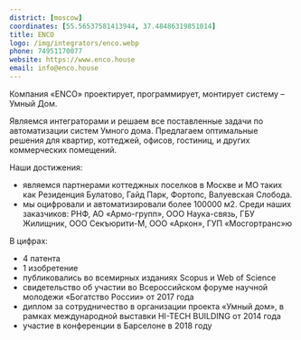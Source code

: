 ```yaml
---
district: [moscow]
coordinates: [55.56537581413944, 37.48486319851014]
title: ENCO
logo: /img/integrators/enco.webp
phone: 74951170077
website: https://www.enco.house
email: info@enco.house
---
```


Компания «ENCO» проектирует, программирует, монтирует систему – Умный Дом.

Являемся интеграторами и решаем все поставленные задачи по автоматизации систем Умного дома. Предлагаем оптимальные решения для квартир, коттеджей, офисов, гостиниц, и других коммерческих помещений.


Наши достижения:
* являемся партнерами коттеджных поселков в Москве и МО таких как Резиденция Булатово, Гайд Парк, Фортопс, Валуевская Слобода.
* мы оцифровали и автоматизировали более 100000 м2.
Среди наших заказчиков: РНФ, АО «Армо-групп», ООО Наука-связь, ГБУ Жилищник, ООО Секъюрити-М, ООО «Аркон», ГУП «Мосгортранс»ю

В цифрах:
* 4 патента
* 1 изобретение
* публиковались во всемирных изданиях Scopus и Web of Science
* свидетельство об участии во Всероссийском форуме научной молодежи «Богатство России» от 2017 года
* диплом за сотрудничество в организации проекта «Умный дом», в рамках международной выставки HI-TECH BUILDING от 2014 года
* участие в конференции в Барселоне в 2018 году
